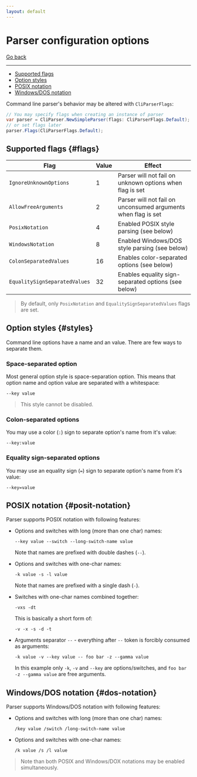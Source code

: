 ```yaml
---
layout: default
---
```

# Parser configuration options

[Go back](../parser#home)

---

* [Supported flags ](#flags)
* [Option styles ](#styles)
* [POSIX notation ](#posit-notation)
* [Windows/DOS notation ](#dos-notation)

Command line parser's behavior may be altered with `CliParserFlags`:

```csharp
// You may specify flags when creating an instance of parser
var parser = CliParser.NewSimpleParser(flags: CliParserFlags.Default);
// or set flags later
parser.Flags(CliParserFlags.Default);
```

## Supported flags {#flags}

| Flag                          | Value | Effect                                                        |
|-------------------------------|-------|---------------------------------------------------------------|
| `IgnoreUnknownOptions`        | 1     | Parser will not fail on unknown options when flag is set      |
| `AllowFreeArguments`          | 2     | Parser will not fail on unconsumed arguments when flag is set |
| `PosixNotation`               | 4     | Enabled POSIX style parsing (see below)                       |
| `WindowsNotation`             | 8     | Enabled Windows/DOS style parsing (see below)                 |
| `ColonSeparatedValues`        | 16    | Enables color-separated options (see below)                   |
| `EqualitySignSeparatedValues` | 32    | Enables equality sign-separated options (see below)           |

> By default, only `PosixNotation` and `EqualitySignSeparatedValues` flags are set.

## Option styles {#styles}

Command line options have a name and an value. There are few ways to separate them.

### Space-separated option

Most general option style is space-separation option. This means that option name and option value are separated with a whitespace:

```shell
--key value
```

> This style cannot be disabled.

### Colon-separated options

You may use a color (`:`) sign to separate option's name from it's value:

```shell
--key:value
```

### Equality sign-separated options

You may use an equality sign (`=`) sign to separate option's name from it's value:

```shell
--key=value
```

## POSIX notation {#posit-notation}

Parser supports POSIX notation with following features:

* Options and switches with long (more than one char) names:

  ```shell
  --key value --switch --long-switch-name value
  ```

  Note that names are prefixed with double dashes (`--`).

* Options and switches with one-char names:

  ```shell
  -k value -s -l value
  ```

  Note that names are prefixed with a single dash (`-`).

* Switches with one-char names combined together:

  ```shell
  -vxs -dt
  ```

  This is basically a short form of:

  ```shell
  -v -x -s -d -t
  ```

* Arguments separator `--` - everything after `--` token is forcibly consumed as arguments:

  ```shell
  -k value -v --key value -- foo bar -z --gamma value
  ```

  In this example only `-k`, `-v` and `--key` are options/switches, and `foo bar -z --gamma value` are free arguments.

## Windows/DOS notation {#dos-notation}

Parser supports Windows/DOS notation with following features:

* Options and switches with long (more than one char) names:

  ```shell
  /key value /switch /long-switch-name value
  ```

* Options and switches with one-char names:

  ```shell
  /k value /s /l value
  ```

> Note than both POSIX and Windows/DOX notations may be enabled simultaneously.